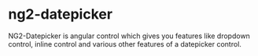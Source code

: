 # ng2-datepicker
NG2-Datepicker is angular control which gives you features like dropdown control, inline control and various other features of a datepicker control.
